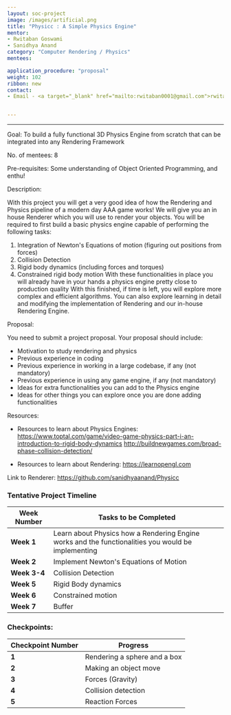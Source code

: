 ```yaml
---
layout: soc-project
image: /images/artificial.png
title: "Physicc : A Simple Physics Engine"
mentor: 
- Rwitaban Goswami
- Sanidhya Anand
category: "Computer Rendering / Physics"
mentees:

application_procedure: "proposal" 
weight: 102
ribbon: new
contact:
- Email - <a target="_blank" href="mailto:rwitaban0001@gmail.com">rwitaban0001@gmail.com</a>


---
```


---

<!--break-->

Goal: To build a fully functional 3D Physics Engine from scratch that can be integrated into any Rendering Framework

No. of mentees: 8

Pre-requisites:
Some understanding of Object Oriented Programming, and enthu!

Description:

With this project you will get a very good idea of how the Rendering and Physics pipeline of a modern day AAA game works! We will give you an in house Renderer which you will use to render your objects. You will be required to first build a basic physics engine capable of performing the following tasks:
1. Integration of Newton's Equations of motion (figuring out positions from forces)
2. Collision Detection
3. Rigid body dynamics (including forces and torques)
4. Constrained rigid body motion
With these functionalities in place you will already have in your hands a physics engine pretty close to production quality
With this finished, if time is left, you will explore more complex and efficient algorithms. You can also explore learning in detail and modifying the implementation of Rendering and our in-house Rendering Engine.

Proposal:

You need to submit a project proposal. Your proposal should include:
- Motivation to study rendering and physics
- Previous experience in coding
- Previous experience in working in a large codebase, if any (not mandatory)
- Previous experience in using any game engine, if any (not mandatory)
- Ideas for extra functionalities you can add to the Physics engine
- Ideas for other things you can explore once you are done adding functionalities

Resources:
- Resources to learn about Physics Engines: 
https://www.toptal.com/game/video-game-physics-part-i-an-introduction-to-rigid-body-dynamics
http://buildnewgames.com/broad-phase-collision-detection/

- Resources to learn about Rendering: https://learnopengl.com

Link to Renderer: https://github.com/sanidhyaanand/Physicc

<!--break-->

<!--break-->
### Tentative Project Timeline

|Week Number  | Tasks to be Completed|
|--- | --- | 
|**Week 1** |Learn about Physics how a Rendering Engine works and the functionalities you would be implementing |
|**Week 2** | Implement Newton's Equations of Motion |
|**Week 3-4** | Collision Detection |
|**Week 5** | Rigid Body dynamics |
|**Week 6** | Constrained motion |
|**Week 7** | Buffer |

### Checkpoints:
<!--break-->

|Checkpoint Number  | Progress|
|--- | --- | 
|**1** |Rendering a sphere and a box|
|**2** |Making an object move|
|**3** |Forces (Gravity)|
|**4** |Collision detection|
|**5** |Reaction Forces|

<!--break-->
